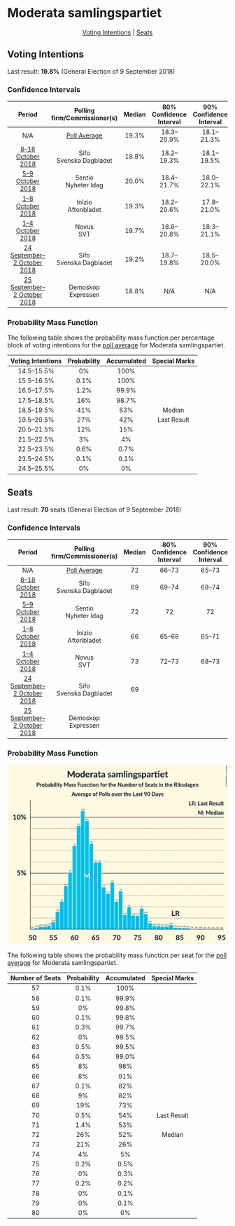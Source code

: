 # Moderata samlingspartiet

<p align="center"><a href="#voting-intentions">Voting Intentions</a> | <a href="#seats">Seats</a></p>

## Voting Intentions

Last result: **19.8%** (General Election of 9 September 2018)

### Confidence Intervals

| Period     | Polling firm/Commissioner(s) | Median | 80% Confidence Interval | 90% Confidence Interval | 95% Confidence Interval | 99% Confidence Interval |
|:----------:|:----------------:|:-----------:|:-----------------------:|:-----------------------:|:-----------------------:|:-----------------------:|
| N/A | [Poll Average](average.html) | 19.3% | 18.3–20.9% | 18.1–21.3% | 17.8–21.8% | 17.2–22.7% |
| [8–18 October 2018](2018-10-18-Sifo.html) | Sifo <br> Svenska Dagbladet | 18.8% | 18.2–19.3% | 18.1–19.5% | 18.0–19.6% | 17.7–19.9% |
| [5–9 October 2018](2018-10-09-Sentio.html) | Sentio <br> Nyheter Idag | 20.0% | 18.4–21.7% | 18.0–22.1% | 17.6–22.6% | 16.9–23.4% |
| [1–8 October 2018](2018-10-08-Inizio.html) | Inizio <br> Aftonbladet | 19.3% | 18.2–20.6% | 17.8–21.0% | 17.6–21.3% | 17.0–21.9% |
| [1–4 October 2018](2018-10-04-Novus.html) | Novus <br> SVT | 19.7% | 18.6–20.8% | 18.3–21.1% | 18.1–21.4% | 17.6–21.9% |
| [24 September–2 October 2018](2018-10-02-Sifo.html) | Sifo <br> Svenska Dagbladet | 19.2% | 18.7–19.8% | 18.5–20.0% | 18.4–20.1% | 18.1–20.4% |
| [25 September–2 October 2018](2018-10-02-Demoskop.html) | Demoskop <br> Expressen | 18.8% | N/A | N/A | N/A | N/A |

### Probability Mass Function

The following table shows the probability mass function per percentage block of voting intentions for the [poll average](average.html) for Moderata samlingspartiet.

| Voting Intentions | Probability | Accumulated | Special Marks |
|:-----------------:|:-----------:|:-----------:|:-------------:|
| 14.5–15.5% | 0% | 100% |  |
| 15.5–16.5% | 0.1% | 100% |  |
| 16.5–17.5% | 1.2% | 99.9% |  |
| 17.5–18.5% | 16% | 98.7% |  |
| 18.5–19.5% | 41% | 83% | Median |
| 19.5–20.5% | 27% | 42% | Last Result |
| 20.5–21.5% | 12% | 15% |  |
| 21.5–22.5% | 3% | 4% |  |
| 22.5–23.5% | 0.6% | 0.7% |  |
| 23.5–24.5% | 0.1% | 0.1% |  |
| 24.5–25.5% | 0% | 0% |  |


## Seats

Last result: **70** seats (General Election of 9 September 2018)

### Confidence Intervals

| Period     | Polling firm/Commissioner(s) | Median | 80% Confidence Interval | 90% Confidence Interval | 95% Confidence Interval | 99% Confidence Interval |
|:----------:|:----------------:|:------:|:-----------------------:|:-----------------------:|:-----------------------:|:-----------------------:|
| N/A | [Poll Average](average.html) | 72 | 66–73 | 65–73 | 65–74 | 61–74 |
| [8–18 October 2018](2018-10-18-Sifo.html) | Sifo <br> Svenska Dagbladet | 69 | 69–74 | 68–74 | 65–74 | 61–74 |
| [5–9 October 2018](2018-10-09-Sentio.html) | Sentio <br> Nyheter Idag | 72 | 72 | 72 | 70–72 | 63–75 |
| [1–8 October 2018](2018-10-08-Inizio.html) | Inizio <br> Aftonbladet | 66 | 65–68 | 65–71 | 65–72 | 58–74 |
| [1–4 October 2018](2018-10-04-Novus.html) | Novus <br> SVT | 73 | 72–73 | 68–73 | 65–74 | 64–77 |
| [24 September–2 October 2018](2018-10-02-Sifo.html) | Sifo <br> Svenska Dagbladet | 69 |  |  |  |  |
| [25 September–2 October 2018](2018-10-02-Demoskop.html) | Demoskop <br> Expressen |  |  |  |  |  |

### Probability Mass Function

![Graph with seats probability mass function not yet produced](average-seats-pmf-moderatasamlingspartiet.png "Seats Probability Mass Function")

The following table shows the probability mass function per seat for the [poll average](average.html) for Moderata samlingspartiet.

| Number of Seats | Probability | Accumulated | Special Marks |
|:---------------:|:-----------:|:-----------:|:-------------:|
| 57 | 0.1% | 100% |  |
| 58 | 0.1% | 99.9% |  |
| 59 | 0% | 99.8% |  |
| 60 | 0.1% | 99.8% |  |
| 61 | 0.3% | 99.7% |  |
| 62 | 0% | 99.5% |  |
| 63 | 0.5% | 99.5% |  |
| 64 | 0.5% | 99.0% |  |
| 65 | 8% | 98% |  |
| 66 | 8% | 91% |  |
| 67 | 0.1% | 82% |  |
| 68 | 9% | 82% |  |
| 69 | 19% | 73% |  |
| 70 | 0.5% | 54% | Last Result |
| 71 | 1.4% | 53% |  |
| 72 | 26% | 52% | Median |
| 73 | 21% | 26% |  |
| 74 | 4% | 5% |  |
| 75 | 0.2% | 0.5% |  |
| 76 | 0% | 0.3% |  |
| 77 | 0.2% | 0.2% |  |
| 78 | 0% | 0.1% |  |
| 79 | 0% | 0.1% |  |
| 80 | 0% | 0% |  |


